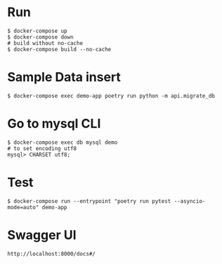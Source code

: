 # Run

```Shell
$ docker-compose up
$ docker-compose down
# build without no-cache 
$ docker-compose build --no-cache
```

# Sample Data insert

```Shell
$ docker-compose exec demo-app poetry run python -m api.migrate_db
```

# Go to mysql CLI

```Shell
$ docker-compose exec db mysql demo
# to set encoding utf8
mysql> CHARSET utf8;
```

# Test

```Shell
$ docker-compose run --entrypoint "poetry run pytest --asyncio-mode=auto" demo-app
```

# Swagger UI

```Shell
http://localhost:8000/docs#/
```
